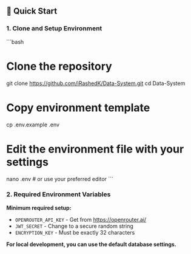 ## 🚀 Quick Start

### 1. Clone and Setup Environment

\`\`\`bash
# Clone the repository
git clone https://github.com/iRashedK/Data-System.git
cd Data-System

# Copy environment template
cp .env.example .env

# Edit the environment file with your settings
nano .env  # or use your preferred editor
\`\`\`

### 2. Required Environment Variables

**Minimum required setup:**
- `OPENROUTER_API_KEY` - Get from https://openrouter.ai/
- `JWT_SECRET` - Change to a secure random string
- `ENCRYPTION_KEY` - Must be exactly 32 characters

**For local development, you can use the default database settings.**
